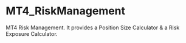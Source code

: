 # MT4_RiskManagement
MT4 Risk Management. It provides a Position Size Calculator &amp; a Risk Exposure Calculator. 
